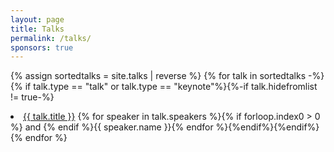 ```yaml
---
layout: page
title: Talks
permalink: /talks/
sponsors: true
---
```

{% assign sortedtalks = site.talks | reverse %}
{% for talk in sortedtalks -%}{% if talk.type == "talk" or talk.type == "keynote"%}{%-if talk.hidefromlist != true-%}
<li><a href="{{talk.url}}">{{ talk.title }}</a> {% for speaker in talk.speakers %}{% if forloop.index0 > 0 %} and {% endif %}{{ speaker.name }}{% endfor %}{%endif%}{%endif%}
{% endfor %}


